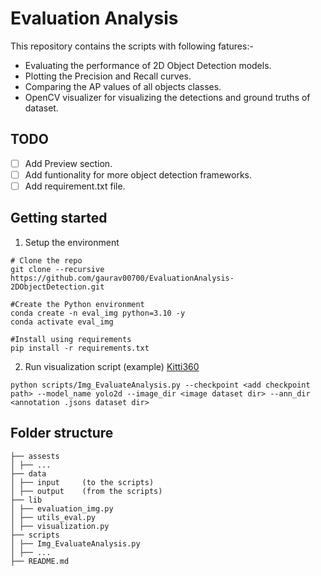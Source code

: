 # Evaluation Analysis
This repository contains the scripts with following fatures:-
- Evaluating the performance of 2D Object Detection models. 
- Plotting the Precision and Recall curves.
- Comparing the AP values of all objects classes.
- OpenCV visualizer for visualizing the detections and ground truths of dataset.

## TODO
- [ ] Add Preview section.
- [ ] Add funtionality for more object detection frameworks. 
- [ ] Add requirement.txt file. 

## Getting started
1. Setup the environment
```
# Clone the repo
git clone --recursive https://github.com/gaurav00700/EvaluationAnalysis-2DObjectDetection.git

#Create the Python environment
conda create -n eval_img python=3.10 -y
conda activate eval_img

#Install using requirements
pip install -r requirements.txt

```

2. Run visualization script (example) [Kitti360](scripts/Img_EvaluateAnalysis.py)
```
python scripts/Img_EvaluateAnalysis.py --checkpoint <add checkpoint path> --model_name yolo2d --image_dir <image dataset dir> --ann_dir <annotation .jsons dataset dir>
```

## Folder structure

```
├── assests
│ ├── ...
├── data
│ ├── input     (to the scripts)
│ ├── output    (from the scripts)  
├── lib
│ ├── evaluation_img.py
│ ├── utils_eval.py
│ ├── visualization.py 
├── scripts
│ ├── Img_EvaluateAnalysis.py
│ ├── ...
├── README.md
```
